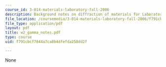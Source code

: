 ```yaml
---
course_id: 3-014-materials-laboratory-fall-2006
description: Background notes on diffraction of materials for Laboratory 2.
file_location: /coursemedia/3-014-materials-laboratory-fall-2006/f791cbcf7044a7ca8b4dfefda258dd2f_w2_gamma_notes.pdf
file_type: application/pdf
layout: pdf
title: w2_gamma_notes.pdf
type: course
uid: f791cbcf7044a7ca8b4dfefda258dd2f

---
```

None
